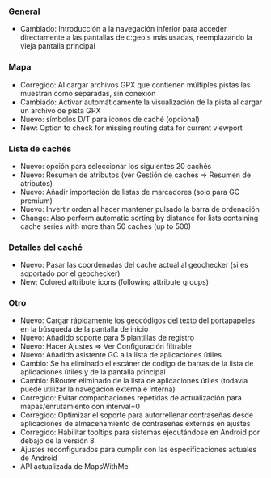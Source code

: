 ### General
- Cambiado: Introducción a la navegación inferior para acceder directamente a las pantallas de c:geo's más usadas, reemplazando la vieja pantalla principal

### Mapa
- Corregido: Al cargar archivos GPX que contienen múltiples pistas las muestran como separadas, sin conexión
- Cambiado: Activar automáticamente la visualización de la pista al cargar un archivo de pista GPX
- Nuevo: símbolos D/T para iconos de caché (opcional)
- New: Option to check for missing routing data for current viewport

### Lista de cachés
- Nuevo: opción para seleccionar los siguientes 20 cachés
- Nuevo: Resumen de atributos (ver Gestión de cachés => Resumen de atributos)
- Nuevo: Añadir importación de listas de marcadores (solo para GC premium)
- Nuevo: Invertir orden al hacer mantener pulsado la barra de ordenación
- Change: Also perform automatic sorting by distance for lists containing cache series with more than 50 caches (up to 500)

### Detalles del caché
- Nuevo: Pasar las coordenadas del caché actual al geochecker (si es soportado por el geochecker)
- New: Colored attribute icons (following attribute groups)

### Otro
- Nuevo: Cargar rápidamente los geocódigos del texto del portapapeles en la búsqueda de la pantalla de inicio
- Nuevo: Añadido soporte para 5 plantillas de registro
- Nuevo: Hacer Ajustes => Ver Configuración filtrable
- Nuevo: Añadido asistente GC a la lista de aplicaciones útiles
- Cambio: Se ha eliminado el escáner de código de barras de la lista de aplicaciones útiles y de la pantalla principal
- Cambio: BRouter eliminado de la lista de aplicaciones útiles (todavía puede utilizar la navegación externa e interna)
- Corregido: Evitar comprobaciones repetidas de actualización para mapas/enrutamiento con interval=0
- Corregido: Optimizar el soporte para autorrellenar contraseñas desde aplicaciones de almacenamiento de contraseñas externas en ajustes
- Corregido: Habilitar tooltips para sistemas ejecutándose en Android por debajo de la versión 8
- Ajustes reconfigurados para cumplir con las especificaciones actuales de Android
- API actualizada de MapsWithMe
